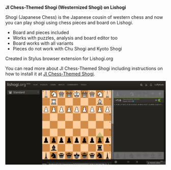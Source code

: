 **JI Chess-Themed Shogi (Westernized Shogi) on Lishogi**

Shogi (Japanese Chess) is the Japanese cousin of western chess and now you can play shogi using chess pieces and board on Lishogi.

- Board and pieces included
- Works with puzzles, analysis and board editor too
- Board works with all variants
- Pieces do not work with Chu Shogi and Kyoto Shogi

Created in Stylus browser extension for Lishogi.org
 
You can read more about JI Chess-Themed Shogi including instructions on how to install it at [JI Chess-Themed Shogi](https://luffykudo.wordpress.com/2021/05/10/chess-themed-shogi-westernized-shogi-japanese-chess/).

![JI Chess-Themed Shogi on Lishogi screenshot](https://github.com/LuffyKudo/JI-Chess-Themed-Shogi/blob/main/Lishogi%20Screenshot%201.jpg?raw=true)

